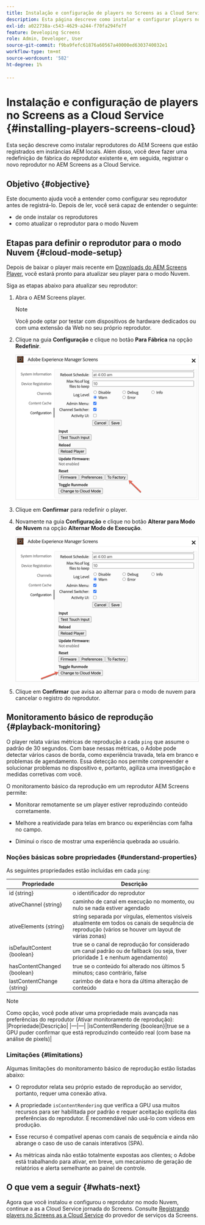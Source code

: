 ```yaml
---
title: Instalação e configuração de players no Screens as a Cloud Service
description: Esta página descreve como instalar e configurar players no Screens as a Cloud Service.
exl-id: a022738a-c543-4629-a244-f70fa294fe7f
feature: Developing Screens
role: Admin, Developer, User
source-git-commit: f9ba9fefc61876a60567a40000ed6303740032e1
workflow-type: tm+mt
source-wordcount: '582'
ht-degree: 1%

---
```


# Instalação e configuração de players no Screens as a Cloud Service {#installing-players-screens-cloud}

Esta seção descreve como instalar reprodutores do AEM Screens que estão registrados em instâncias AEM locais. Além disso, você deve fazer uma redefinição de fábrica do reprodutor existente e, em seguida, registrar o novo reprodutor no AEM Screens as a Cloud Service.

## Objetivo {#objective}

Este documento ajuda você a entender como configurar seu reprodutor antes de registrá-lo. Depois de ler, você será capaz de entender o seguinte:

* de onde instalar os reprodutores
* como atualizar o reprodutor para o modo Nuvem

## Etapas para definir o reprodutor para o modo Nuvem {#cloud-mode-setup}

Depois de baixar o player mais recente em [Downloads do AEM Screens Player](https://download.macromedia.com/screens/), você estará pronto para atualizar seu player para o modo Nuvem.

Siga as etapas abaixo para atualizar seu reprodutor:

1. Abra o AEM Screens player.

   >[!NOTE]
   >Você pode optar por testar com dispositivos de hardware dedicados ou com uma extensão da Web no seu próprio reprodutor.

1. Clique na guia **Configuração** e clique no botão **Para Fábrica** na opção **Redefinir**.

   ![imagem](/help/screens-cloud/assets/player/installplayer-2.png)

1. Clique em **Confirmar** para redefinir o player.

1. Novamente na guia **Configuração** e clique no botão **Alterar para Modo de Nuvem** na opção **Alternar Modo de Execução**.

   ![imagem](/help/screens-cloud/assets/player/installplayer-1.png)

1. Clique em **Confirmar** que avisa ao alternar para o modo de nuvem para cancelar o registro do reprodutor.

## Monitoramento básico de reprodução {#playback-monitoring}

O player relata várias métricas de reprodução a cada `ping` que assume o padrão de 30 segundos. Com base nessas métricas, o Adobe pode detectar vários casos de borda, como experiência travada, tela em branco e problemas de agendamento. Essa detecção nos permite compreender e solucionar problemas no dispositivo e, portanto, agiliza uma investigação e medidas corretivas com você.

O monitoramento básico da reprodução em um reprodutor AEM Screens permite:

* Monitorar remotamente se um player estiver reproduzindo conteúdo corretamente.

* Melhore a reatividade para telas em branco ou experiências com falha no campo.

* Diminui o risco de mostrar uma experiência quebrada ao usuário.

### Noções básicas sobre propriedades {#understand-properties}

As seguintes propriedades estão incluídas em cada `ping`:

| Propriedade | Descrição |
|---|---|
| id {string} | o identificador do reprodutor |
| ativeChannel {string} | caminho de canal em execução no momento, ou nulo se nada estiver agendado |
| ativeElements {string} | string separada por vírgulas, elementos visíveis atualmente em todos os canais de sequência de reprodução (vários se houver um layout de várias zonas) |
| isDefaultContent {boolean} | true se o canal de reprodução for considerado um canal padrão ou de fallback (ou seja, tiver prioridade 1 e nenhum agendamento) |
| hasContentChanged {boolean} | true se o conteúdo foi alterado nos últimos 5 minutos; caso contrário, false |
| lastContentChange {string} | carimbo de data e hora da última alteração de conteúdo |

>[!NOTE]
>Como opção, você pode ativar uma propriedade mais avançada nas preferências do reprodutor (Ativar monitoramento de reprodução):
>|Propriedade|Descrição|
>|—|—|
>|isContentRendering {boolean}|true se a GPU puder confirmar que está reproduzindo conteúdo real (com base na análise de pixels)|

### Limitações {#limitations}

Algumas limitações do monitoramento básico de reprodução estão listadas abaixo:

* O reprodutor relata seu próprio estado de reprodução ao servidor, portanto, requer uma conexão ativa.

* A propriedade `isContentRendering` que verifica a GPU usa muitos recursos para ser habilitada por padrão e requer aceitação explícita das preferências do reprodutor. É recomendável não usá-lo com vídeos em produção.

* Esse recurso é compatível apenas com canais de sequência e ainda não abrange o caso de uso de canais interativos (SPA).

* As métricas ainda não estão totalmente expostas aos clientes; o Adobe está trabalhando para ativar, em breve, um mecanismo de geração de relatórios e alerta semelhante ao painel de controle.

## O que vem a seguir {#whats-next}

Agora que você instalou e configurou o reprodutor no modo Nuvem, continue a as a Cloud Service jornada do Screens. Consulte [Registrando players no Screens as a Cloud Service](/help/screens-cloud/managing-players-registration/registering-players-screens-cloud.md) do provedor de serviços da Screens.
